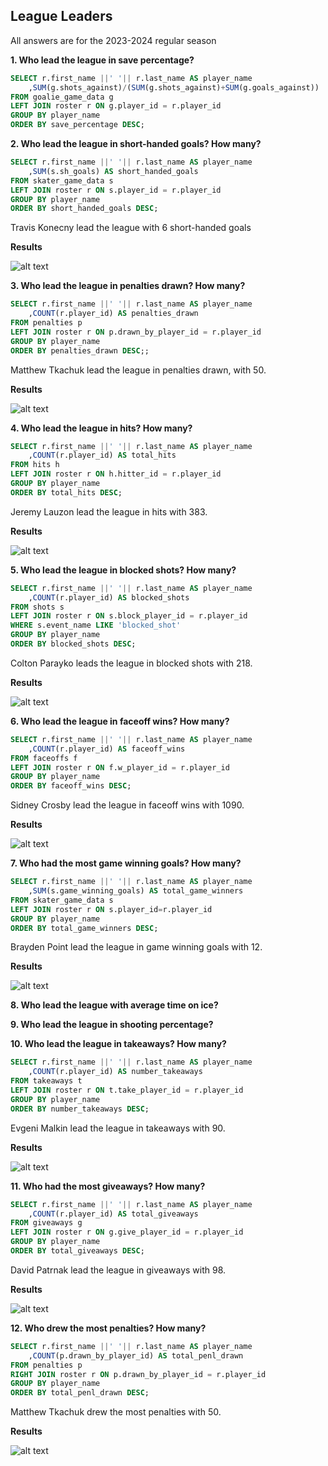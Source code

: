 ## League Leaders 
All answers are for the 2023-2024 regular season

**1. Who lead the league in save percentage?**
```SQL
SELECT r.first_name ||' '|| r.last_name AS player_name
	,SUM(g.shots_against)/(SUM(g.shots_against)+SUM(g.goals_against))  AS save_percentage --this line not working, work with CAST function
FROM goalie_game_data g
LEFT JOIN roster r ON g.player_id = r.player_id
GROUP BY player_name
ORDER BY save_percentage DESC;
```



**2. Who lead the league in short-handed goals? How many?**
```SQL
SELECT r.first_name ||' '|| r.last_name AS player_name
	,SUM(s.sh_goals) AS short_handed_goals
FROM skater_game_data s
LEFT JOIN roster r ON s.player_id = r.player_id
GROUP BY player_name
ORDER BY short_handed_goals DESC;
```

Travis Konecny lead the league with 6 short-handed goals 

**Results**

![alt text](image-2.png)


**3. Who lead the league in penalties drawn? How many?**
```SQL
SELECT r.first_name ||' '|| r.last_name AS player_name
	,COUNT(r.player_id) AS penalties_drawn
FROM penalties p 
LEFT JOIN roster r ON p.drawn_by_player_id = r.player_id
GROUP BY player_name
ORDER BY penalties_drawn DESC;;
```

Matthew Tkachuk lead the league in penalties drawn, with 50. 

**Results**

![alt text](image-11.png)


**4. Who lead the league in hits? How many?**
```SQL
SELECT r.first_name ||' '|| r.last_name AS player_name
	,COUNT(r.player_id) AS total_hits
FROM hits h
LEFT JOIN roster r ON h.hitter_id = r.player_id
GROUP BY player_name
ORDER BY total_hits DESC;
```

Jeremy Lauzon lead the league in hits with 383. 

**Results**

![alt text](image-4.png)


**5. Who lead the league in blocked shots? How many?**
```SQL
SELECT r.first_name ||' '|| r.last_name AS player_name
	,COUNT(r.player_id) AS blocked_shots
FROM shots s 
LEFT JOIN roster r ON s.block_player_id = r.player_id
WHERE s.event_name LIKE 'blocked_shot' 
GROUP BY player_name
ORDER BY blocked_shots DESC;
```

Colton Parayko leads the league in blocked shots with 218.

**Results**

![alt text](image-5.png)


**6. Who lead the league in faceoff wins? How many?**
```SQL
SELECT r.first_name ||' '|| r.last_name AS player_name
	,COUNT(r.player_id) AS faceoff_wins
FROM faceoffs f 
LEFT JOIN roster r ON f.w_player_id = r.player_id
GROUP BY player_name
ORDER BY faceoff_wins DESC;
```

Sidney Crosby lead the league in faceoff wins with 1090. 

**Results**

![alt text](image-6.png)


**7. Who had the most game winning goals? How many?**
```SQL
SELECT r.first_name ||' '|| r.last_name AS player_name
	,SUM(s.game_winning_goals) AS total_game_winners
FROM skater_game_data s
LEFT JOIN roster r ON s.player_id=r.player_id
GROUP BY player_name
ORDER BY total_game_winners DESC;
```

Brayden Point lead the league in game winning goals with 12. 

**Results**

![alt text](image-8.png)

**8. Who lead the league with average time on ice?**


**9. Who lead the league in shooting percentage?**


**10. Who lead the league in takeaways? How many?**
```SQL
SELECT r.first_name ||' '|| r.last_name AS player_name
	,COUNT(r.player_id) AS number_takeaways
FROM takeaways t 
LEFT JOIN roster r ON t.take_player_id = r.player_id
GROUP BY player_name 
ORDER BY number_takeaways DESC;
```

Evgeni Malkin lead the league in takeaways with 90. 

**Results**

![alt text](image-7.png)


**11. Who had the most giveaways? How many?**

```SQL
SELECT r.first_name ||' '|| r.last_name AS player_name
	,COUNT(r.player_id) AS total_giveaways
FROM giveaways g
LEFT JOIN roster r ON g.give_player_id = r.player_id
GROUP BY player_name
ORDER BY total_giveaways DESC;
```

David Patrnak lead the league in giveaways with 98. 

**Results**

![alt text](image-9.png)


**12. Who drew the most penalties? How many?**
```SQL 
SELECT r.first_name ||' '|| r.last_name AS player_name
	,COUNT(p.drawn_by_player_id) AS total_penl_drawn
FROM penalties p 
RIGHT JOIN roster r ON p.drawn_by_player_id = r.player_id
GROUP BY player_name
ORDER BY total_penl_drawn DESC;
```

Matthew Tkachuk drew the most penalties with 50. 


**Results**

![alt text](image-10.png)

